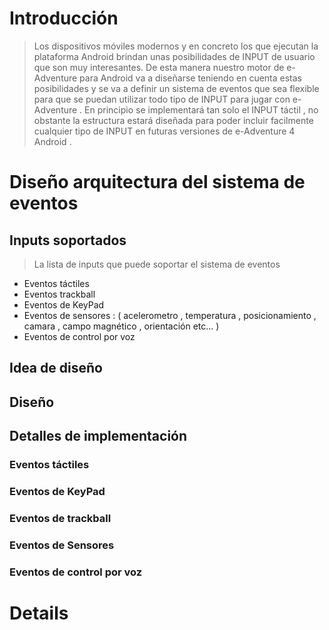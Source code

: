 # Introducción #

> Los dispositivos móviles modernos y en concreto los que ejecutan la plataforma Android brindan unas posibilidades de INPUT de usuario que son muy interesantes. De esta manera nuestro motor de e-Adventure para Android va a diseñarse teniendo en cuenta estas posibilidades y se va a definir un sistema de eventos que sea flexible para que se puedan utilizar todo tipo de INPUT para jugar con e-Adventure . En principio se implementará tan solo el INPUT táctil , no obstante la estructura estará diseñada para poder incluir facilmente cualquier tipo de INPUT en futuras versiones de e-Adventure 4 Android .


# Diseño arquitectura del sistema de eventos #

## Inputs soportados ##

> La lista de inputs que puede soportar el sistema de eventos

  * Eventos táctiles
  * Eventos trackball
  * Eventos de KeyPad
  * Eventos de sensores :  ( acelerometro , temperatura , posicionamiento , camara , campo magnético , orientación etc... )
  * Eventos de control por voz

## Idea de diseño ##


## Diseño ##


## Detalles de implementación ##

### Eventos táctiles ###

### Eventos de KeyPad ###

### Eventos de trackball ###

### Eventos de Sensores ###



### Eventos de control por voz ###






# Details #